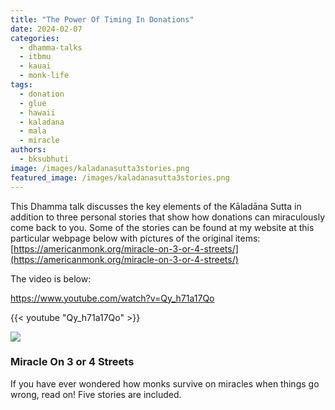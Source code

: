 ```yaml
---
title: "The Power Of Timing In Donations"
date: 2024-02-07
categories: 
  - dhamma-talks
  - itbmu
  - kauai
  - monk-life
tags: 
  - donation
  - glue
  - hawaii
  - kaladana
  - mala
  - miracle
authors: 
  - bksubhuti
image: /images/kaladanasutta3stories.png
featured_image: /images/kaladanasutta3stories.png
---
```


This Dhamma talk discusses the key elements of the Kāladāna Sutta in addition to three personal stories that show how donations can miraculously come back to you. Some of the stories can be found at my website at this particular webpage below with pictures of the original items:  
[https://americanmonk.org/miracle-on-3-or-4-streets/](https://americanmonk.org/miracle-on-3-or-4-streets/)  
  
The video is below:

https://www.youtube.com/watch?v=Qy_h71a17Qo

{{< youtube "Qy_h71a17Qo" >}}

![](/images/buddhaglue.jpg)

### Miracle On 3 or 4 Streets

If you have ever wondered how monks survive on miracles when things go wrong, read on! Five stories are included.